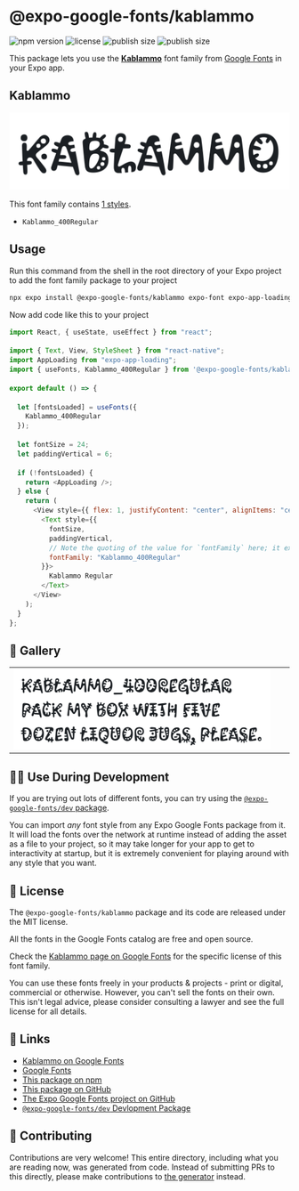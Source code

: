 # @expo-google-fonts/kablammo

![npm version](https://flat.badgen.net/npm/v/@expo-google-fonts/kablammo)
![license](https://flat.badgen.net/github/license/expo/google-fonts)
![publish size](https://flat.badgen.net/packagephobia/install/@expo-google-fonts/kablammo)
![publish size](https://flat.badgen.net/packagephobia/publish/@expo-google-fonts/kablammo)

This package lets you use the [**Kablammo**](https://fonts.google.com/specimen/Kablammo) font family from [Google Fonts](https://fonts.google.com/) in your Expo app.

## Kablammo

![Kablammo](./font-family.png)

This font family contains [1 styles](#-gallery).

- `Kablammo_400Regular`

## Usage

Run this command from the shell in the root directory of your Expo project to add the font family package to your project

```sh
npx expo install @expo-google-fonts/kablammo expo-font expo-app-loading
```

Now add code like this to your project

```js
import React, { useState, useEffect } from "react";

import { Text, View, StyleSheet } from "react-native";
import AppLoading from "expo-app-loading";
import { useFonts, Kablammo_400Regular } from '@expo-google-fonts/kablammo';

export default () => {

  let [fontsLoaded] = useFonts({
    Kablammo_400Regular
  });

  let fontSize = 24;
  let paddingVertical = 6;

  if (!fontsLoaded) {
    return <AppLoading />;
  } else {
    return (
      <View style={{ flex: 1, justifyContent: "center", alignItems: "center" }}>
        <Text style={{
          fontSize,
          paddingVertical,
          // Note the quoting of the value for `fontFamily` here; it expects a string!
          fontFamily: "Kablammo_400Regular"
        }}>
          Kablammo Regular
        </Text>
      </View>
    );
  }
};
```

## 🔡 Gallery


||||
|-|-|-|
|![Kablammo_400Regular](./Kablammo_400Regular.ttf.png)||||


## 👩‍💻 Use During Development

If you are trying out lots of different fonts, you can try using the [`@expo-google-fonts/dev` package](https://github.com/expo/google-fonts/tree/master/font-packages/dev#readme).

You can import _any_ font style from any Expo Google Fonts package from it. It will load the fonts over the network at runtime instead of adding the asset as a file to your project, so it may take longer for your app to get to interactivity at startup, but it is extremely convenient for playing around with any style that you want.


## 📖 License

The `@expo-google-fonts/kablammo` package and its code are released under the MIT license.

All the fonts in the Google Fonts catalog are free and open source.

Check the [Kablammo page on Google Fonts](https://fonts.google.com/specimen/Kablammo) for the specific license of this font family.

You can use these fonts freely in your products & projects - print or digital, commercial or otherwise. However, you can't sell the fonts on their own. This isn't legal advice, please consider consulting a lawyer and see the full license for all details.

## 🔗 Links

- [Kablammo on Google Fonts](https://fonts.google.com/specimen/Kablammo)
- [Google Fonts](https://fonts.google.com/)
- [This package on npm](https://www.npmjs.com/package/@expo-google-fonts/kablammo)
- [This package on GitHub](https://github.com/expo/google-fonts/tree/master/font-packages/kablammo)
- [The Expo Google Fonts project on GitHub](https://github.com/expo/google-fonts)
- [`@expo-google-fonts/dev` Devlopment Package](https://github.com/expo/google-fonts/tree/master/font-packages/dev)

## 🤝 Contributing

Contributions are very welcome! This entire directory, including what you are reading now, was generated from code. Instead of submitting PRs to this directly, please make contributions to [the generator](https://github.com/expo/google-fonts/tree/master/packages/generator) instead.
